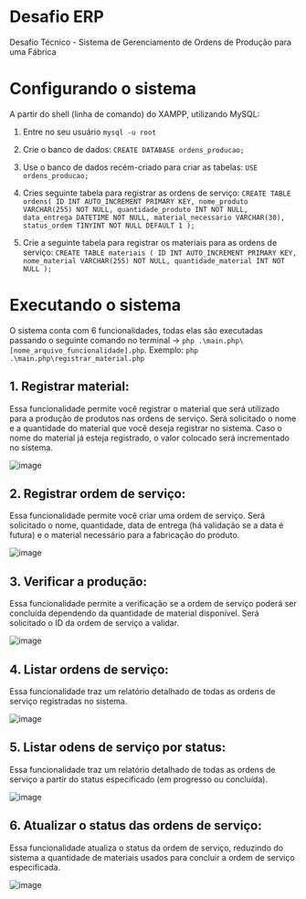 # Desafio ERP
Desafio Técnico - Sistema de Gerenciamento de Ordens de Produção para uma Fábrica

# Configurando o sistema
A partir do shell (linha de comando) do XAMPP, utilizando MySQL:

1. Entre no seu usuário
`mysql -u root`

3. Crie o banco de dados:
`CREATE DATABASE ordens_producao;`

4. Use o banco de dados recém-criado para criar as tabelas:
`USE ordens_producao;`

5. Cries seguinte tabela para registrar as ordens de serviço:
`CREATE TABLE ordens(
    ID INT AUTO_INCREMENT PRIMARY KEY,
    nome_produto VARCHAR(255) NOT NULL,
    quantidade_produto INT NOT NULL,
    data_entrega DATETIME NOT NULL,
    material_necessario VARCHAR(30),
    status_ordem TINYINT NOT NULL DEFAULT 1
);`

6. Crie a seguinte tabela para registrar os materiais para as ordens de serviço:
`CREATE TABLE materiais (
    ID INT AUTO_INCREMENT PRIMARY KEY,
    nome_material VARCHAR(255) NOT NULL,
    quantidade_material INT NOT NULL
);`

# Executando o sistema
O sistema conta com 6 funcionalidades, todas elas são executadas passando o seguinte comando no terminal -> `php .\main.php\[nome_arquivo_funcionalidade].php`. Exemplo: `php .\main.php\registrar_material.php`

## 1. Registrar material:
   Essa funcionalidade permite você registrar o material que será utilizado para a produção de produtos nas ordens de serviço. Será solicitado o nome e a quantidade do material que você deseja registrar no sistema. Caso o nome do material já esteja registrado, o valor colocado será incrementado no sistema.
   
   ![image](https://github.com/deluscc4/desafio-ERP/assets/122245816/6acfb99d-c978-4ec7-a842-b0d40091de1f)

## 2. Registrar ordem de serviço:
   Essa funcionalidade permite você criar uma ordem de serviço. Será solicitado o nome, quantidade, data de entrega (há validação se a data é futura) e o material necessário para a fabricação do produto.

   ![image](https://github.com/deluscc4/desafio-ERP/assets/122245816/967453d4-c77f-4c2f-89a6-51481c6f32f3)

## 3. Verificar a produção:
   Essa funcionalidade permite a verificação se a ordem de serviço poderá ser concluída dependendo da quantidade de material disponível. Será solicitado o ID da ordem de serviço a validar.

   ![image](https://github.com/deluscc4/desafio-ERP/assets/122245816/e2029281-4290-4e74-b18d-69949bc564c8)

## 4. Listar ordens de serviço:
   Essa funcionalidade traz um relatório detalhado de todas as ordens de serviço registradas no sistema.

   ![image](https://github.com/deluscc4/desafio-ERP/assets/122245816/d25415a4-b1b2-485a-b31f-728cd55417f5)

## 5. Listar odens de serviço por status:
   Essa funcionalidade traz um relatório detalhado de todas as ordens de serviço a partir do status especificado (em progresso ou concluída).

![image](https://github.com/deluscc4/desafio-ERP/assets/122245816/1c71b672-3936-4011-aac9-edd64d54eef7)

## 6. Atualizar o status das ordens de serviço:
   Essa funcionalidade atualiza o status da ordem de serviço, reduzindo do sistema a quantidade de materiais usados para concluir a ordem de serviço especificada.

   ![image](https://github.com/deluscc4/desafio-ERP/assets/122245816/1669c426-e168-4f53-b130-3042e94a6756)




